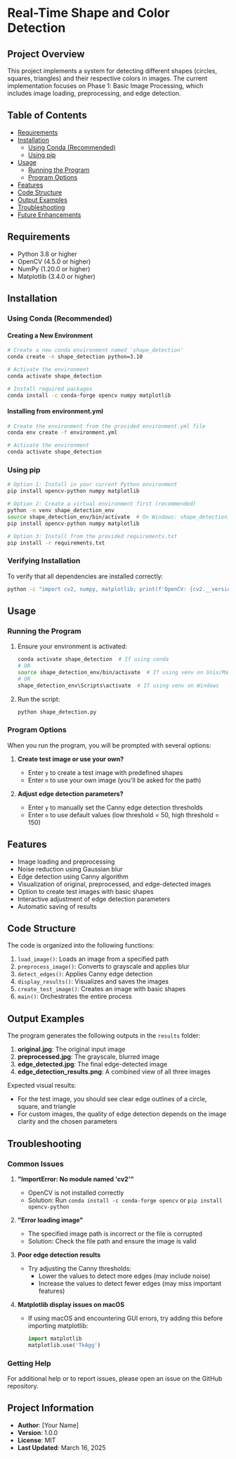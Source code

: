 # Real-Time Shape and Color Detection

## Project Overview
This project implements a system for detecting different shapes (circles, squares, triangles) and their respective colors in images. The current implementation focuses on Phase 1: Basic Image Processing, which includes image loading, preprocessing, and edge detection.

## Table of Contents
- [Requirements](#requirements)
- [Installation](#installation)
  - [Using Conda (Recommended)](#using-conda-recommended)
  - [Using pip](#using-pip)
- [Usage](#usage)
  - [Running the Program](#running-the-program)
  - [Program Options](#program-options)
- [Features](#features)
- [Code Structure](#code-structure)
- [Output Examples](#output-examples)
- [Troubleshooting](#troubleshooting)
- [Future Enhancements](#future-enhancements)

## Requirements
- Python 3.8 or higher
- OpenCV (4.5.0 or higher)
- NumPy (1.20.0 or higher)
- Matplotlib (3.4.0 or higher)

## Installation

### Using Conda (Recommended)

#### Creating a New Environment
```bash
# Create a new conda environment named 'shape_detection'
conda create -n shape_detection python=3.10

# Activate the environment
conda activate shape_detection

# Install required packages
conda install -c conda-forge opencv numpy matplotlib
```

#### Installing from environment.yml
```bash
# Create the environment from the provided environment.yml file
conda env create -f environment.yml

# Activate the environment
conda activate shape_detection
```

### Using pip
```bash
# Option 1: Install in your current Python environment
pip install opencv-python numpy matplotlib

# Option 2: Create a virtual environment first (recommended)
python -m venv shape_detection_env
source shape_detection_env/bin/activate  # On Windows: shape_detection_env\Scripts\activate
pip install opencv-python numpy matplotlib

# Option 3: Install from the provided requirements.txt
pip install -r requirements.txt
```

### Verifying Installation
To verify that all dependencies are installed correctly:
```bash
python -c "import cv2, numpy, matplotlib; print(f'OpenCV: {cv2.__version__}, NumPy: {numpy.__version__}, Matplotlib: {matplotlib.__version__}')"
```

## Usage

### Running the Program
1. Ensure your environment is activated:
   ```bash
   conda activate shape_detection  # If using conda
   # OR
   source shape_detection_env/bin/activate  # If using venv on Unix/MacOS
   # OR
   shape_detection_env\Scripts\activate  # If using venv on Windows
   ```

2. Run the script:
   ```bash
   python shape_detection.py
   ```

### Program Options
When you run the program, you will be prompted with several options:

1. **Create test image or use your own?**
   - Enter `y` to create a test image with predefined shapes
   - Enter `n` to use your own image (you'll be asked for the path)

2. **Adjust edge detection parameters?**
   - Enter `y` to manually set the Canny edge detection thresholds
   - Enter `n` to use default values (low threshold = 50, high threshold = 150)

## Features
- Image loading and preprocessing
- Noise reduction using Gaussian blur
- Edge detection using Canny algorithm
- Visualization of original, preprocessed, and edge-detected images
- Option to create test images with basic shapes
- Interactive adjustment of edge detection parameters
- Automatic saving of results

## Code Structure
The code is organized into the following functions:

1. `load_image()`: Loads an image from a specified path
2. `preprocess_image()`: Converts to grayscale and applies blur
3. `detect_edges()`: Applies Canny edge detection
4. `display_results()`: Visualizes and saves the images
5. `create_test_image()`: Creates an image with basic shapes
6. `main()`: Orchestrates the entire process

## Output Examples
The program generates the following outputs in the `results` folder:

1. **original.jpg**: The original input image
2. **preprocessed.jpg**: The grayscale, blurred image
3. **edge_detected.jpg**: The final edge-detected image
4. **edge_detection_results.png**: A combined view of all three images

Expected visual results:
- For the test image, you should see clear edge outlines of a circle, square, and triangle
- For custom images, the quality of edge detection depends on the image clarity and the chosen parameters

## Troubleshooting

### Common Issues

1. **"ImportError: No module named 'cv2'"**
   - OpenCV is not installed correctly
   - Solution: Run `conda install -c conda-forge opencv` or `pip install opencv-python`

2. **"Error loading image"**
   - The specified image path is incorrect or the file is corrupted
   - Solution: Check the file path and ensure the image is valid

3. **Poor edge detection results**
   - Try adjusting the Canny thresholds:
     - Lower the values to detect more edges (may include noise)
     - Increase the values to detect fewer edges (may miss important features)

4. **Matplotlib display issues on macOS**
   - If using macOS and encountering GUI errors, try adding this before importing matplotlib:
     ```python
     import matplotlib
     matplotlib.use('TkAgg')
     ```

### Getting Help
For additional help or to report issues, please open an issue on the GitHub repository.


## Project Information
- **Author**: [Your Name]
- **Version**: 1.0.0
- **License**: MIT
- **Last Updated**: March 16, 2025